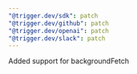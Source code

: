 ```yaml
---
"@trigger.dev/sdk": patch
"@trigger.dev/github": patch
"@trigger.dev/openai": patch
"@trigger.dev/slack": patch
---
```


Added support for backgroundFetch

